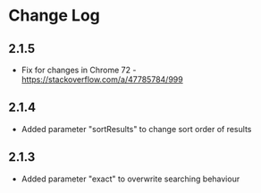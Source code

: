 # Change Log

## 2.1.5
- Fix for changes in Chrome 72 - https://stackoverflow.com/a/47785784/999

## 2.1.4
- Added parameter "sortResults" to change sort order of results

## 2.1.3

- Added parameter "exact" to overwrite searching behaviour
